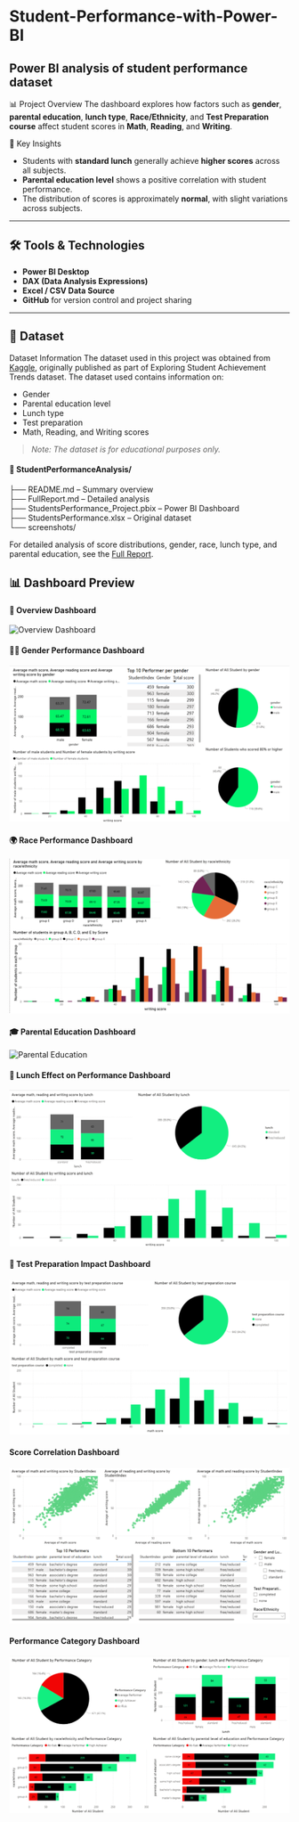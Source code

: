 # Student-Performance-with-Power-BI
Power BI analysis of student performance dataset
---
📊 Project Overview
The dashboard explores how factors such as **gender**, **parental education**, **lunch type**, **Race/Ethnicity**, and **Test Preparation course** affect student scores in **Math**, **Reading**, and **Writing**.



🧠 Key Insights

- Students with **standard lunch** generally achieve **higher scores** across all subjects.
- **Parental education level** shows a positive correlation with student performance.
- The distribution of scores is approximately **normal**, with slight variations across subjects.

---

## 🛠️ Tools & Technologies
- **Power BI Desktop**
- **DAX (Data Analysis Expressions)**
- **Excel / CSV Data Source**
- **GitHub** for version control and project sharing

---

## 📁 Dataset
Dataset Information
The dataset used in this project was obtained from [Kaggle](https://www.kaggle.com/datasets/saadaliyaseen/exploring-student-achievement-trends/data), originally published as part of Exploring Student Achievement Trends dataset.
The dataset used contains information on:
- Gender  
- Parental education level  
- Lunch type  
- Test preparation  
- Math, Reading, and Writing scores  

> *Note: The dataset is for educational purposes only.*

#### 📁 StudentPerformanceAnalysis/

├── README.md                                     – Summary overview <br>
├── FullReport.md                                   – Detailed analysis <br>
├── StudentsPerformance_Project.pbix   – Power BI Dashboard <br>
├── StudentsPerformance.xlsx                 – Original dataset <br>
└── screenshots/ <br>
  
For detailed analysis of score distributions, gender, race, lunch type, and parental education, see the [Full Report](FullReport.md).

## 📊 Dashboard Preview

#### 🎯 Overview Dashboard
![Overview Dashboard](./Nahi-Donne-Images/overview_score.png)

#### 👩‍🎓 Gender Performance Dashboard
![Gender Performance](./performance_by_gender.png)

#### 🌍 Race Performance Dashboard
![Race Performance](./performance_by_race.png)

#### 🎓 Parental Education Dashboard
![Parental Education](./impact_of_parental_education.png)

#### 🍱 Lunch Effect on Performance Dashboard
![Lunch Effect on Performance](./effect_lunch_performance.png)

#### 🧠 Test Preparation Impact Dashboard
![Test Preparation Impact](./test_prep_impact.png)

#### Score Correlation Dashboard
![Score Correlation](./correlation.png)

#### Performance Category Dashboard
![Performance Category](./performance_category.png)

